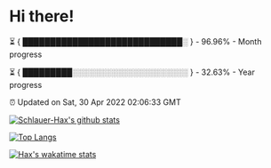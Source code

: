 # Hi there!

⏳ { █████████████████████████████░ } - 96.96% - Month progress

⏳ { █████████░░░░░░░░░░░░░░░░░░░░░ } - 32.63% - Year progress

⏰ Updated on Sat, 30 Apr 2022 02:06:33 GMT


[![Schlauer-Hax's github stats](https://github-readme-stats.vercel.app/api?username=Schlauer-Hax&show_icons=true&theme=dark&count_private=true)](https://github.com/Schlauer-Hax)


[![Top Langs](https://github-readme-stats.vercel.app/api/top-langs/?username=Schlauer-Hax&layout=compact&theme=dark)](https://github.com/Schlauer-Hax?tab=repositories)


[![Hax's wakatime stats](https://github-readme-stats.vercel.app/api/wakatime?username=Hax&theme=dark)](https://wakatime.com/@Hax)

